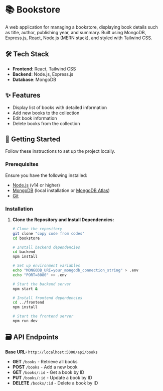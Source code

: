 # 📚 Bookstore

A web application for managing a bookstore, displaying book details such as title, author, publishing year, and summary. Built using MongoDB, Express.js, React, Node.js (MERN stack), and styled with Tailwind CSS.

## 🛠️ Tech Stack

- **Frontend**: React, Tailwind CSS
- **Backend**: Node.js, Express.js
- **Database**: MongoDB

## ✨ Features

- Display list of books with detailed information
- Add new books to the collection
- Edit book information
- Delete books from the collection

## 🚀 Getting Started

Follow these instructions to set up the project locally.

### Prerequisites

Ensure you have the following installed:
- [Node.js](https://nodejs.org/) (v14 or higher)
- [MongoDB](https://www.mongodb.com/) (local installation or [MongoDB Atlas](https://www.mongodb.com/cloud/atlas))
- [Git](https://git-scm.com/)

### Installation

1. **Clone the Repository and Install Dependencies:**

   ```bash
   # Clone the repository
   git clone "copy code from codes"
   cd bookstore

   # Install backend dependencies
   cd backend
   npm install

   # Set up environment variables
   echo "MONGODB_URI=your_mongodb_connection_string" > .env
   echo "PORT=8080" >> .env

   # Start the backend server
   npm start &
   
   # Install frontend dependencies
   cd ../frontend
   npm install

   # Start the frontend server
   npm run dev

## 🗃️ API Endpoints

**Base URL:** `http://localhost:5000/api/books`

- **GET** `/books` - Retrieve all books
- **POST** `/books` - Add a new book
- **GET** `/books/:id` - Get a book by ID
- **PUT** `/books/:id` - Update a book by ID
- **DELETE** `/books/:id` - Delete a book by ID



   
